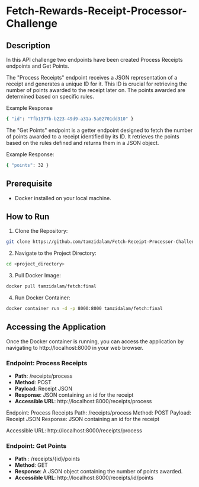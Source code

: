 # Fetch-Rewards-Receipt-Processor-Challenge



## Description
In this API challenge two endpoints have been created Process Receipts endpoints and Get Points.

The "Process Receipts" endpoint receives a JSON representation of a receipt and generates a unique ID for it. This ID is crucial for retrieving the number of points awarded to the receipt later on. The points awarded are determined based on specific rules.

Example Response

```bash
{ "id": "7fb1377b-b223-49d9-a31a-5a02701dd310" }
```

The "Get Points" endpoint is a getter endpoint designed to fetch the number of points awarded to a receipt identified by its ID. It retrieves the points based on the rules defined and returns them in a JSON object.

Example Response:

```bash
{ "points": 32 }
```

## Prerequisite

- Docker installed on your local machine.

## How to Run
1. Clone the Repository:
```bash
git clone https://github.com/tamzidalam/Fetch-Receipt-Processor-Challenge.git
```
2. Navigate to the Project Directory:
```bash
cd <project_directory>
```
3. Pull Docker Image:
```bash
docker pull tamzidalam/fetch:final
```
4. Run Docker Container:
```bash
docker container run -d -p 8000:8000 tamzidalam/fetch:final
```

## Accessing the Application

Once the Docker container is running, you can access the application by navigating to http://localhost:8000 in your web browser.

### Endpoint: Process Receipts

- **Path**: /receipts/process  
- **Method**: POST  
- **Payload**: Receipt JSON  
- **Response**: JSON containing an id for the receipt
- **Accessible URL**: http://localhost:8000/receipts/process


Endpoint: Process Receipts
Path: /receipts/process
Method: POST
Payload: Receipt JSON
Response: JSON containing an id for the receipt

Accessible URL: http://localhost:8000/receipts/process

### Endpoint: Get Points
- **Path** : /receipts/{id}/points
- **Method**: GET
- **Response**: A JSON object containing the number of points awarded.
- **Accessible URL**: http://localhost:8000/receipts/id/points



